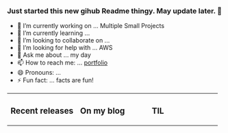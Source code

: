 ### Just started this new gihub Readme thingy. May update later. 👋


- 🔭 I’m currently working on ... Multiple Small Projects
- 🌱 I’m currently learning ... 
- 👯 I’m looking to collaborate on ...
- 🤔 I’m looking for help with ... AWS
- 💬 Ask me about ... my day
- 📫 How to reach me: ... [portfolio](https://safwbdev.netlify.com/)
- 😄 Pronouns: ...
- ⚡ Fun fact: ... facts are fun!
<!--
**safwbdev/safwbdev** is a ✨ _special_ ✨ repository because its `README.md` (this file) appears on your GitHub profile.

Here are some ideas to get you started:


-->
<table><tr><td valign="top" width="33%">

### Recent releases
</td><td valign="top" width="34%">

### On my blog
</td><td valign="top" width="33%">

### TIL
</td></tr></table>

